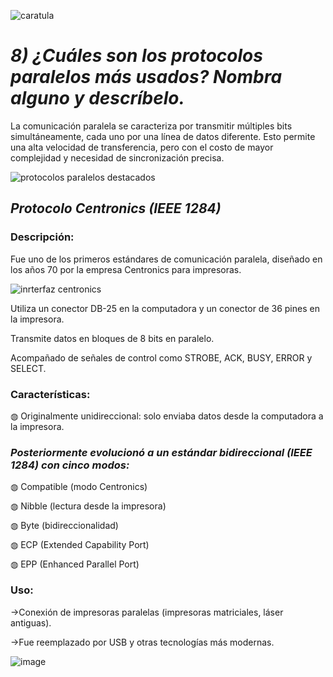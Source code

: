 ![caratula](https://github.com/user-attachments/assets/57ae061e-a212-41d8-8837-7e5b6f284110)


# *8) ¿Cuáles son los protocolos paralelos más usados? Nombra alguno y descríbelo.*
La comunicación paralela se caracteriza por transmitir múltiples bits simultáneamente, cada uno por una línea de datos diferente. Esto permite una alta velocidad de transferencia, pero con el costo de mayor complejidad y necesidad de sincronización precisa.

![protocolos paralelos destacados](https://github.com/user-attachments/assets/d1a3309f-f435-4e5e-9cb9-b556fe305666)



## *Protocolo Centronics (IEEE 1284)*
### **Descripción:**

Fue uno de los primeros estándares de comunicación paralela, diseñado en los años 70 por la empresa Centronics para impresoras.

![inrterfaz centronics](https://github.com/user-attachments/assets/23e4b072-eec4-4437-ba30-192c83fc5895)


Utiliza un conector DB-25 en la computadora y un conector de 36 pines en la impresora.

Transmite datos en bloques de 8 bits en paralelo.

Acompañado de señales de control como STROBE, ACK, BUSY, ERROR y SELECT.

### **Características:**

◍ Originalmente unidireccional: solo enviaba datos desde la computadora a la impresora.

### ***Posteriormente evolucionó a un estándar bidireccional (IEEE 1284) con cinco modos:***

◍ Compatible (modo Centronics)

◍ Nibble (lectura desde la impresora)

◍ Byte (bidireccionalidad)

◍ ECP (Extended Capability Port)

◍ EPP (Enhanced Parallel Port)

### **Uso:**

->Conexión de impresoras paralelas (impresoras matriciales, láser antiguas).

->Fue reemplazado por USB y otras tecnologías más modernas.

![image](https://github.com/user-attachments/assets/b4619a2b-abed-4941-90b5-c9bfbf68e799)




